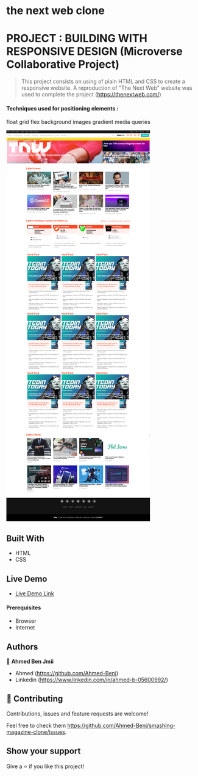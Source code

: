 # the next web clone

# PROJECT : BUILDING WITH RESPONSIVE DESIGN (Microverse Collaborative Project)

> This project consists on using of plain HTML and CSS to create a responsive website.
> A reproduction of "The Next Web" website was used to complete the project (https://thenextweb.com/)

#### Techniques used for positioning elements :

float
grid
flex
background images
gradient
media queries

![screenshot](./assets/img/screencapture-127-0-0-1-5500-index-html-2020-09-05-17_00_33.png)

## Built With

- HTML
- CSS

## Live Demo

- [Live Demo Link](https://ahmed-benj.github.io/the-next-web-clone/)

#### Prerequisites

- Browser
- Internet

## Authors

👤 **Ahmed Ben Jmii**

- Ahmed (https://github.com/Ahmed-Benj)
- Linkedin (https://www.linkedin.com/in/ahmed-b-05600992/)

## 🤝 Contributing

Contributions, issues and feature requests are welcome!

Feel free to check them https://github.com/Ahmed-Benj/smashing-magazine-clone/issues.

## Show your support

Give a ⭐️ if you like this project!
